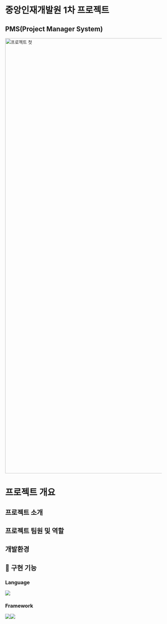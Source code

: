 # 중앙인재개발원 1차 프로젝트 
## PMS(Project Manager System) 

<img width="1397" alt="프로젝트 첫" src="https://github.com/rhkd4129/sundo_project_23501a/assets/77871676/4f6bf9a3-cb4b-411f-9d44-e1f282d13994">

# 프로젝트 개요
## 프로젝트 소개 
## 프로젝트 팀원 및 역할
## 개발환경
## 🔭 구현 기능
  <h3>Language</h3>
  <img src="https://img.shields.io/badge/Python-3776AB?style=for-the-badge&logo=Python&logoColor=white">

  <h3>Framework</h3>
    <img src="https://img.shields.io/badge/Django-092E20?style=for-the-badge&logo=Django&logoColor=white"><img src="https://img.shields.io/badge/Spring-6DB33F?style=for-the-badge&logo=Spring&logoColor=white">








